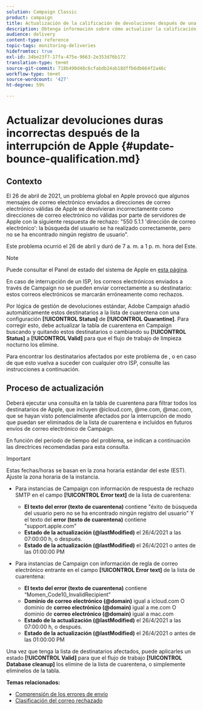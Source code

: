 ```yaml
---
solution: Campaign Classic
product: campaign
title: Actualización de la calificación de devoluciones después de una interrupción del ISP
description: Obtenga información sobre cómo actualizar la calificación de devoluciones después de una interrupción del ISP.
audience: delivery
content-type: reference
topic-tags: monitoring-deliveries
hidefromtoc: true
exl-id: 34be23f7-17fa-475e-9663-2e353d76b172
translation-type: tm+mt
source-git-commit: 718b490d48c6cfabdb24ab18dffb6db664f2a46c
workflow-type: tm+mt
source-wordcount: '427'
ht-degree: 59%

---
```


# Actualizar devoluciones duras incorrectas después de la interrupción de Apple {#update-bounce-qualification.md}

## Contexto

El 26 de abril de 2021, un problema global en Apple provocó que algunos mensajes de correo electrónico enviados a direcciones de correo electrónico válidas de Apple se devolvieran incorrectamente como direcciones de correo electrónico no válidas por parte de servidores de Apple con la siguiente respuesta de rechazo:  &quot;550 5.1.1 &#39;dirección de correo electrónico&#39;: la búsqueda del usuario se ha realizado correctamente, pero no se ha encontrado ningún registro de usuario&quot;.

Este problema ocurrió el 26 de abril y duró de 7 a. m. a 1 p. m. hora del Este.

>[!NOTE]
>
>Puede consultar el Panel de estado del sistema de Apple en [esta página](https://www.apple.com/support/systemstatus/).

En caso de interrupción de un ISP, los correos electrónicos enviados a través de Campaign no se pueden enviar correctamente a su destinatario: estos correos electrónicos se marcarán erróneamente como rechazos.

Por lógica de gestión de devoluciones estándar, Adobe Campaign añadió automáticamente estos destinatarios a la lista de cuarentena con una configuración **[!UICONTROL Status]** de **[!UICONTROL Quarantine]**. Para corregir esto, debe actualizar la tabla de cuarentena en Campaign buscando y quitando estos destinatarios o cambiando su **[!UICONTROL Status]** a **[!UICONTROL Valid]** para que el flujo de trabajo de limpieza nocturno los elimine.

Para encontrar los destinatarios afectados por este problema de , o en caso de que esto vuelva a suceder con cualquier otro ISP, consulte las instrucciones a continuación.

## Proceso de actualización

Deberá ejecutar una consulta en la tabla de cuarentena para filtrar todos los destinatarios de Apple, que incluyen @icloud.com, @me.com, @mac.com, que se hayan visto potencialmente afectados por la interrupción de modo que puedan ser eliminados de la lista de cuarentena e incluidos en futuros envíos de correo electrónico de Campaign.

En función del periodo de tiempo del problema, se indican a continuación las directrices recomendadas para esta consulta.

>[!IMPORTANT]
>
>Estas fechas/horas se basan en la zona horaria estándar del este (EST). Ajuste la zona horaria de la instancia.

* Para instancias de Campaign con información de respuesta de rechazo SMTP en el campo **[!UICONTROL Error text]** de la lista de cuarentena:

   * **El texto del error (texto de cuarentena)**  contiene &quot;éxito de búsqueda del usuario pero no se ha encontrado ningún registro del usuario&quot; Y el texto del  **error (texto de cuarentena)**  contiene &quot;support.apple.com&quot;
   * **Estado de la actualización (@lastModified)** el 26/4/2021 a las 07:00:00 h, o después.
   * **Estado de la actualización (@lastModified)** el 26/4/2021 o antes de las 01:00:00 PM

* Para instancias de Campaign con información de regla de correo electrónico entrante en el campo **[!UICONTROL Error text]** de la lista de cuarentena:

   * **El texto del error (texto de cuarentena)** contiene “Momen_Code10_InvalidRecipient”
   * **Dominio de correo electrónico (@domain)**  igual a icloud.com O dominio de  **correo electrónico (@domain)**  igual a me.com O dominio de  **correo electrónico (@domain)**  igual a mac.com
   * **Estado de la actualización (@lastModified)** el 26/4/2021 a las 07:00:00 h, o después.
   * **Estado de la actualización (@lastModified)** el 26/4/2021 o antes de las 01:00:00 PM

Una vez que tenga la lista de destinatarios afectados, puede aplicarles un estado **[!UICONTROL Valid]** para que el flujo de trabajo **[!UICONTROL Database cleanup]** los elimine de la lista de cuarentena, o simplemente elimínelos de la tabla.

**Temas relacionados:**
* [Comprensión de los errores de envío](../../delivery/using/understanding-delivery-failures.md)
* [Clasificación del correo rechazado](../../delivery/using/understanding-delivery-failures.md#bounce-mail-qualification)
